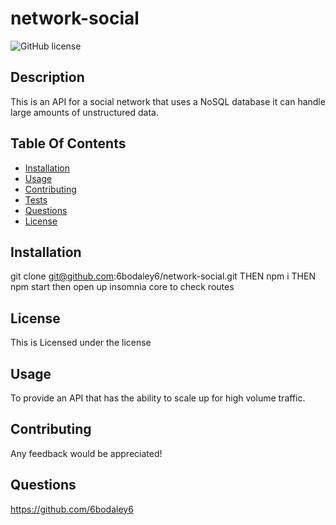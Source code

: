 # network-social

![GitHub license](https://img.shields.io/badge/license--blue.svg)

## Description

This is an API for a social network that uses a NoSQL database it can handle large amounts of unstructured data.

## Table Of Contents

- [Installation](#installation)
- [Usage](#Usage)
- [Contributing](#Contributing)
- [Tests](#Tests)
- [Questions](#Questions)
- [License](#license)

## Installation

git clone git@github.com:6bodaley6/network-social.git THEN npm i THEN npm start then open up insomnia core to check routes

## License

This is Licensed under the license

## Usage

To provide an API that has the ability to scale up for high volume traffic.

## Contributing

Any feedback would be appreciated!

## Questions

https://github.com/6bodaley6
